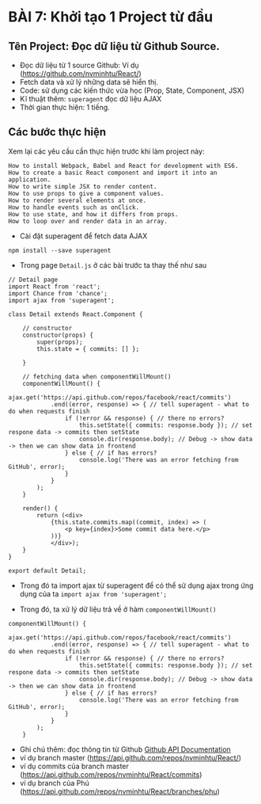 # BÀI 7: Khởi tạo 1 Project từ đầu

## Tên Project: Đọc dữ liệu từ Github Source.

* Đọc dữ liệu từ 1 source Github: Ví dụ (https://github.com/nvminhtu/React/)
* Fetch data và xử lý những data sẽ hiển thị.
* Code: sử dụng các kiến thức vừa học (Prop, State, Component, JSX)
* Kĩ thuật thêm: `superagent` đọc dữ liệu AJAX
* Thời gian thực hiện: 1 tiếng.

## Các bước thực hiện

Xem lại các yêu cầu cần thực hiện trước khi làm project này:

```
How to install Webpack, Babel and React for development with ES6.
How to create a basic React component and import it into an application.
How to write simple JSX to render content.
How to use props to give a component values.
How to render several elements at once.
How to handle events such as onClick.
How to use state, and how it differs from props.
How to loop over and render data in an array.
```

* Cài đặt superagent để fetch data AJAX
```
npm install --save superagent
```

* Trong page `Detail.js` ở các bài trước ta thay thế như sau
```
// Detail page
import React from 'react';
import Chance from 'chance';
import ajax from 'superagent';

class Detail extends React.Component {
   
	// constructor
	constructor(props) {
		super(props);
	    this.state = { commits: [] };

	}
	
	// fetching data when componentWillMount()
	componentWillMount() {
	    ajax.get('https://api.github.com/repos/facebook/react/commits')
	        .end((error, response) => { // tell superagent - what to do when requests finish
	            if (!error && response) { // there no errors?
	                this.setState({ commits: response.body }); // set respone data -> commits then setState
	                console.dir(response.body); // Debug -> show data -> then we can show data in frontend
	            } else { // if has errors?
	                console.log('There was an error fetching from GitHub', error);
	            }
	        }
	    );
	}

    render() {
	    return (<div>
		    {this.state.commits.map((commit, index) => (
		        <p key={index}>Some commit data here.</p>
		    ))}
		    </div>);
	}
}

export default Detail;
```

* Trong đó ta import ajax từ superagent để có thể sử dụng ajax trong ứng dụng của ta
`import ajax from 'superagent';`

* Trong đó, ta xử lý dữ liệu trả về ở hàm `componentWillMount()`
```
componentWillMount() {
	    ajax.get('https://api.github.com/repos/facebook/react/commits')
	        .end((error, response) => { // tell superagent - what to do when requests finish
	            if (!error && response) { // there no errors?
	                this.setState({ commits: response.body }); // set respone data -> commits then setState
	                console.dir(response.body); // Debug -> show data -> then we can show data in frontend
	            } else { // if has errors?
	                console.log('There was an error fetching from GitHub', error);
	            }
	        }
	    );
	}
```	

* Ghi chú thêm: đọc thông tin từ Github
[Github API Documentation](https://developer.github.com/v3/repos/#get-branc)
* ví dụ branch master (https://api.github.com/repos/nvminhtu/React/)
* ví dụ commits của branch master (https://api.github.com/repos/nvminhtu/React/commits)
* ví dụ branch của Phú (https://api.github.com/repos/nvminhtu/React/branches/phu)
